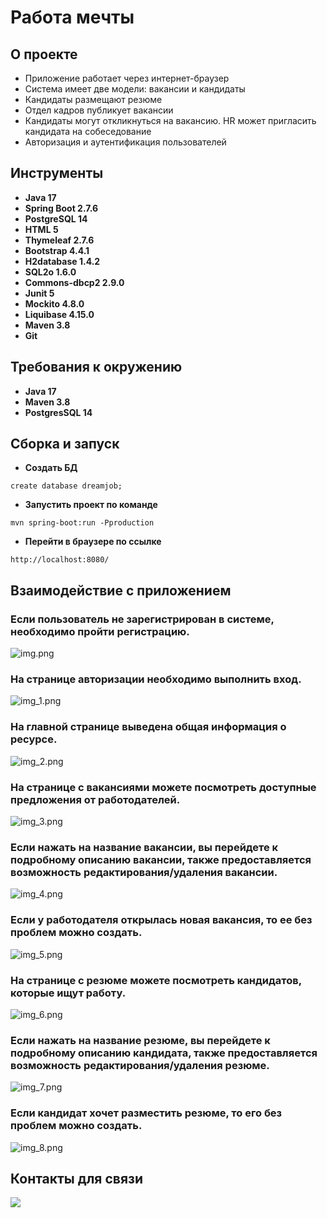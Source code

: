 # Работа мечты

## О проекте

* Приложение работает через интернет-браузер
* Система имеет две модели: вакансии и кандидаты
* Кандидаты размещают резюме
* Отдел кадров публикует вакансии
* Кандидаты могут откликнуться на вакансию. HR может пригласить кандидата на собеседование
* Авторизация и аутентификация пользователей

## Инструменты

- **Java 17**
- **Spring Boot 2.7.6**
- **PostgreSQL 14**
- **HTML 5**
- **Thymeleaf 2.7.6**
- **Bootstrap 4.4.1**
- **H2database 1.4.2**
- **SQL2o 1.6.0**
- **Commons-dbcp2 2.9.0**
- **Junit 5**
- **Mockito 4.8.0**
- **Liquibase 4.15.0**
- **Maven 3.8**
- **Git**

## Требования к окружению

- **Java 17**
- **Maven 3.8**
- **PostgresSQL 14**

## Сборка и запуск<br>

- **Создать БД**

``` shell 
create database dreamjob;
```

- **Запустить проект по команде**

``` shell 
mvn spring-boot:run -Pproduction
```

- **Перейти в браузере по ссылке**

``` shell 
http://localhost:8080/
```

## Взаимодействие с приложением<br>

### Если пользователь не зарегистрирован в системе, необходимо пройти регистрацию.
![img.png](images/img.png)

### На странице авторизации необходимо выполнить вход.
![img_1.png](images/img_1.png)

### На главной странице выведена общая информация о ресурсе.
![img_2.png](images/img_2.png)

### На странице с вакансиями можете посмотреть доступные предложения от работодателей.
![img_3.png](images/img_3.png)

### Если нажать на название вакансии, вы перейдете к подробному описанию вакансии, также предоставляется возможность редактирования/удаления вакансии.
![img_4.png](images/img_4.png)

### Если у работодателя открылась новая вакансия, то ее без проблем можно создать.
![img_5.png](images/img_5.png)

### На странице с резюме можете посмотреть кандидатов, которые ищут работу.
![img_6.png](images/img_6.png)

### Если нажать на название резюме, вы перейдете к подробному описанию кандидата, также предоставляется возможность редактирования/удаления резюме.
![img_7.png](images/img_7.png)

### Если кандидат хочет разместить резюме, то его без проблем можно создать.
![img_8.png](images/img_8.png)

## Контакты для связи<br>
<a href="https://t.me/OvercomingJunk" target="blank"><img src="https://img.icons8.com/clouds/50/000000/telegram-app.png"/></a>

